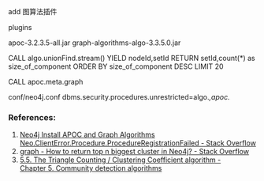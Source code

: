 add 图算法插件


plugins

apoc-3.2.3.5-all.jar  graph-algorithms-algo-3.3.5.0.jar


CALL algo.unionFind.stream()
YIELD nodeId,setId
RETURN setId,count(*) as size_of_component
ORDER BY size_of_component DESC LIMIT 20



CALL apoc.meta.graph


conf/neo4j.conf
dbms.security.procedures.unrestricted=algo.*,apoc.*



### References:
1. [Neo4j Install APOC and Graph Algorithms Neo.ClientError.Procedure.ProcedureRegistrationFailed - Stack Overflow](https://stackoverflow.com/questions/48773505/neo4j-install-apoc-and-graph-algorithms-neo-clienterror-procedure-procedureregis)
2. [graph - How to return top n biggest cluster in Neo4j? - Stack Overflow](https://stackoverflow.com/questions/49134739/how-to-return-top-n-biggest-cluster-in-neo4j)
3. [5.5. The Triangle Counting / Clustering Coefficient algorithm - Chapter 5. Community detection algorithms](https://neo4j.com/docs/graph-algorithms/current/algorithms/triangle-counting-clustering-coefficient/)
